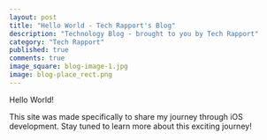 ```yaml
---
layout: post
title: "Hello World - Tech Rapport's Blog"
description: "Technology Blog - brought to you by Tech Rapport"
category: "Tech Rapport"
published: true
comments: true
image_square: blog-image-1.jpg
image: blog-place_rect.png
---
```


Hello World!

This site was made specifically to share my journey through iOS development.  Stay tuned to learn more about this exciting journey!
